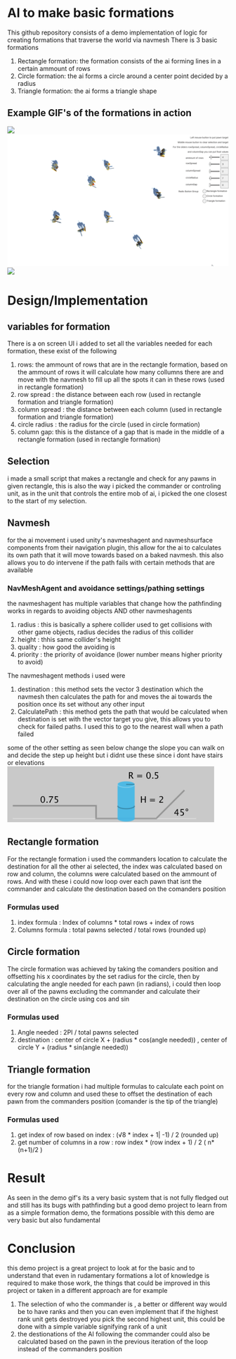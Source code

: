# AI to make basic formations
This github repository consists of a demo implementation of logic for creating formations that traverse the world via navmesh
There is 3 basic formations
1. Rectangle formation: the formation consists of the ai forming lines in a certain ammount of rows
2. Circle formation: the ai forms a circle around a center point decided by a radius
3. Triangle formation: the ai forms a triangle shape
## Example GIF's of the formations in action
![](https://github.com/jonascll/GPPFormationsAI/blob/main/formationRectangle.gif)
![](https://github.com/jonascll/GPPFormationsAI/blob/main/formationCircle.gif)
![](https://github.com/jonascll/GPPFormationsAI/blob/main/formationTriangle.gif)
# Design/Implementation
## variables for formation
There is a on screen UI i added to set all the variables needed for each formation, these exist of the following
1. rows: the ammount of rows that are in the rectangle formation, based on the ammount of rows it will calculate how many collumns there are and move with the navmesh to fill up all the spots it can in these rows (used in rectangle formation)
2. row spread : the distance between each row (used in rectangle formation and triangle formation)
3. column spread : the distance between each column (used in rectangle formation and triangle formation)
4. circle radius : the radius for the circle (used in circle formation)
5. column gap: this is the distance of a gap that is made in the middle of a rectangle formation (used in rectangle formation)
## Selection
i made a small script that makes a rectangle and check for any pawns in given rectangle, this is also the way i picked the commander or controling unit, as in the unit that controls the entire mob of ai, i picked the one closest to the start of my selection.
## Navmesh
for the ai movement i used unity's navmeshagent and navmeshsurface components from their navigation plugin, this allow for the ai to calculates its own path that it will move towards based on a baked navmesh. this also allows you to do intervene if the path fails with certain methods that are available
### NavMeshAgent and avoidance settings/pathing settings
the navmeshagent  has multiple variables that change how the pathfinding works in regards to avoiding objects AND other navmeshagents
1. radius : this is basically a sphere collider used to get collisions with other game objects, radius decides the radius of this collider
2. height : thhis same collider's height
3. quality : how good the avoiding is
4. priority : the priority of avoidance (lower number means higher priority to avoid)

The navmeshagent methods i used were
1. destination : this method sets the vector 3 destination which the navmesh then calculates the path for and moves the ai towards the position once its set without any other input
2. CalculatePath : this method gets the path that would be calculated when destination is set with the vector target you give, this allows you to check for failed paths. I used this to go to the nearest wall when a path failed


some of the other setting as seen below change the slope you can walk on and decide the step up height but i didnt use these since i dont have stairs or elevations
<br>
![](https://github.com/jonascll/GPPFormationsAI/blob/main/navmeshparameters.png)

## Rectangle formation
For the rectangle formation i used the commanders location to calculate the destination for all the other ai selected, the index was calculated based on row and column, the columns were calculated based on the ammount of rows. And with these i could now loop over each pawn that isnt the commander and calculate the destination based on the comanders position
### Formulas used
1. index formula : Index of columns * total rows + index of rows
2. Columns formula : total pawns selected / total rows (rounded up)
## Circle formation
The circle formation was achieved by taking the comanders position and offsetting his x coordinates by the set radius for the circle, then by calculating the angle needed for each pawn (in radians), i could then loop over all of the pawns excluding the commander and calculate their destination  on the circle using cos and sin
### Formulas used
1. Angle needed : 2PI / total pawns selected
2. destination : center of circle X + (radius * cos(angle needed)) , center of circle Y + (radius * sin(angle needed))
## Triangle formation
for the triangle formation i had multiple formulas to calculate each point on every row and column and used these to offset the destination of each pawn from the commanders position (comander is the tip of the triangle)
### Formulas used
1. get index of row based on index : (√8 * index + 1| -1) / 2 (rounded up)
2. get number of columns in a row : row index * (row index + 1) / 2  ( n*(n+1)/2 )
# Result
As seen in the demo gif's its a very basic system that is not fully fledged out and still has its bugs with pathfinding but a good demo project to learn from as a simple formation demo, the formations possible with this demo are very basic but also fundamental
# Conclusion
this demo project is a great project to look at for the basic and to understand that even in rudamentary formations a lot of knowledge is required to make those work, the things that could be improved in this project or taken in a different approach are for example
1. The selection of who the commander is , a better or different way would be to have ranks and then you can even implement that if the highest rank unit gets destroyed you pick the second highest unit, this could be done with a simple variable signifying rank of a unit
2. the destionations of the AI following the commander could also be calculated based on the pawn in the previous iteration of the loop instead of the commanders position
